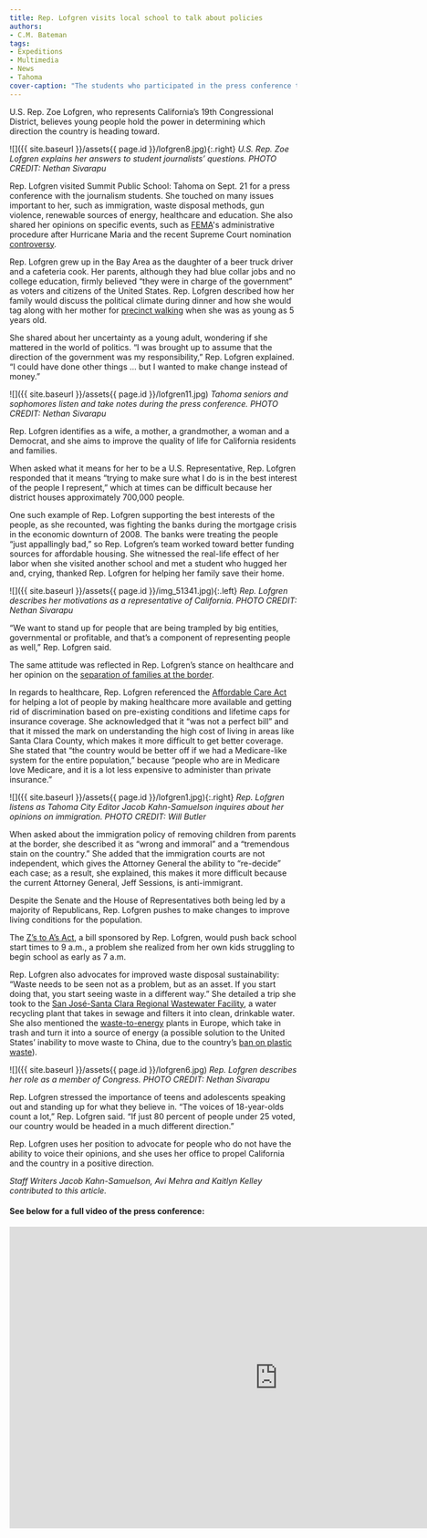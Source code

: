 ```yaml
---
title: Rep. Lofgren visits local school to talk about policies
authors:
- C.M. Bateman
tags:
- Expeditions
- Multimedia
- News
- Tahoma
cover-caption: "The students who participated in the press conference take a picture with Rep. Zoe Lofgren to commemorate the event. PHOTO CREDIT: Angela Nguyen"
---
```

U.S. Rep. Zoe Lofgren, who represents California’s 19th Congressional District, believes young people hold the power in determining which direction the country is heading toward.

![]({{ site.baseurl }}/assets{{ page.id }}/lofgren8.jpg){:.right}
*U.S. Rep. Zoe Lofgren explains her answers to student journalists’ questions. PHOTO CREDIT: Nethan Sivarapu*

Rep. Lofgren visited Summit Public School: Tahoma on Sept. 21 for a press conference with the journalism students. She touched on many issues important to her, such as immigration, waste disposal methods, gun violence, renewable sources of energy, healthcare and education. She also shared her opinions on specific events, such as [FEMA](https://www.fema.gov/about-agency)'s administrative procedure after Hurricane Maria and the recent Supreme Court nomination [controversy](https://www.cnn.com/2018/09/17/opinions/brett-kavanaugh-nomination-gop-watershed-moment-brawley/index.html).

Rep. Lofgren grew up in the Bay Area as the daughter of a beer truck driver and a cafeteria cook. Her parents, although they had blue collar jobs and no college education, firmly believed “they were in charge of the government” as voters and citizens of the United States. Rep. Lofgren described how her family would discuss the political climate during dinner and how she would tag along with her mother for [precinct walking](http://thecampaignschool.com/why-precinct-walking-winning-candidates-secret-weapon/) when she was as young as 5 years old.

She shared about her uncertainty as a young adult, wondering if she mattered in the world of politics. “I was brought up to assume that the direction of the government was my responsibility,” Rep. Lofgren explained. “I could have done other things … but I wanted to make change instead of money.”

![]({{ site.baseurl }}/assets{{ page.id }}/lofgren11.jpg)
*Tahoma seniors and sophomores listen and take notes during the press conference. PHOTO CREDIT: Nethan Sivarapu*

Rep. Lofgren identifies as a wife, a mother, a grandmother, a woman and a Democrat, and she aims to improve the quality of life for California residents and families.

When asked what it means for her to be a U.S. Representative, Rep. Lofgren responded that it means “trying to make sure what I do is in the best interest of the people I represent,” which at times can be difficult because her district houses approximately 700,000 people.

One such example of Rep. Lofgren supporting the best interests of the people, as she recounted, was fighting the banks during the mortgage crisis in the economic downturn of 2008. The banks were treating the people “just appallingly bad,” so Rep. Lofgren’s team worked toward better funding sources for affordable housing. She witnessed the real-life effect of her labor when she visited another school and met a student who hugged her and, crying, thanked Rep. Lofgren for helping her family save their home.

![]({{ site.baseurl }}/assets{{ page.id }}/img_51341.jpg){:.left}
*Rep. Lofgren describes her motivations as a representative of California. PHOTO CREDIT: Nethan Sivarapu*

“We want to stand up for people that are being trampled by big entities, governmental or profitable, and that’s a component of representing people as well,” Rep. Lofgren said.

The same attitude was reflected in Rep. Lofgren’s stance on healthcare and her opinion on the [separation of families at the border](https://www.vox.com/2018/6/11/17443198/children-immigrant-families-separated-parents).

In regards to healthcare, Rep. Lofgren referenced the [Affordable Care Act](https://www.healthcare.gov/glossary/affordable-care-act/) for helping a lot of people by making healthcare more available and getting rid of discrimination based on pre-existing conditions and lifetime caps for insurance coverage. She acknowledged that it “was not a perfect bill” and that it missed the mark on understanding the high cost of living in areas like Santa Clara County, which makes it more difficult to get better coverage. She stated that “the country would be better off if we had a Medicare-like system for the entire population,” because “people who are in Medicare love Medicare, and it is a lot less expensive to administer than private insurance.”

![]({{ site.baseurl }}/assets{{ page.id }}/lofgren1.jpg){:.right}
*Rep. Lofgren listens as Tahoma City Editor Jacob Kahn-Samuelson inquires about her opinions on immigration. PHOTO CREDIT: Will Butler*

When asked about the immigration policy of removing children from parents at the border, she described it as “wrong and immoral” and a “tremendous stain on the country.” She added that the immigration courts are not independent, which gives the Attorney General the ability to “re-decide” each case; as a result, she explained, this makes it more difficult because the current Attorney General, Jeff Sessions, is anti-immigrant.

Despite the Senate and the House of Representatives both being led by a majority of Republicans, Rep. Lofgren pushes to make changes to improve living conditions for the population.

The [Z’s to A’s Act](https://www.congress.gov/bill/107th-congress/house-bill/1313), a bill sponsored by Rep. Lofgren, would push back school start times to 9 a.m., a problem she realized from her own kids struggling to begin school as early as 7 a.m.

Rep. Lofgren also advocates for improved waste disposal sustainability: “Waste needs to be seen not as a problem, but as an asset. If you start doing that, you start seeing waste in a different way.” She detailed a trip she took to the [San José-Santa Clara Regional Wastewater Facility](http://www.sanjoseca.gov/index.aspx?NID=1663), a water recycling plant that takes in sewage and filters it into clean, drinkable water. She also mentioned the [waste-to-energy](http://www.cewep.eu/what-is-waste-to-energy/) plants in Europe, which take in trash and turn it into a source of energy (a possible solution to the United States’ inability to move waste to China, due to the country’s [ban on plastic waste](https://www.usatoday.com/story/news/nation-now/2018/06/21/china-ban-plastic-waste-recycling/721879002/)).

![]({{ site.baseurl }}/assets{{ page.id }}/lofgren6.jpg)
*Rep. Lofgren describes her role as a member of Congress. PHOTO CREDIT: Nethan Sivarapu*

Rep. Lofgren stressed the importance of teens and adolescents speaking out and standing up for what they believe in. “The voices of 18-year-olds count a lot,” Rep. Lofgren said. “If just 80 percent of people under 25 voted, our country would be headed in a much different direction.”

Rep. Lofgren uses her position to advocate for people who do not have the ability to voice their opinions, and she uses her office to propel California and the country in a positive direction.

*Staff Writers Jacob Kahn-Samuelson, Avi Mehra and Kaitlyn Kelley contributed to this article.*

#### See below for a full video of the press conference:

<iframe width="940" height="529" src="https://www.youtube.com/embed/KZNH2__Vc0s" frameborder="0" allow="autoplay; encrypted-media" allowfullscreen></iframe>